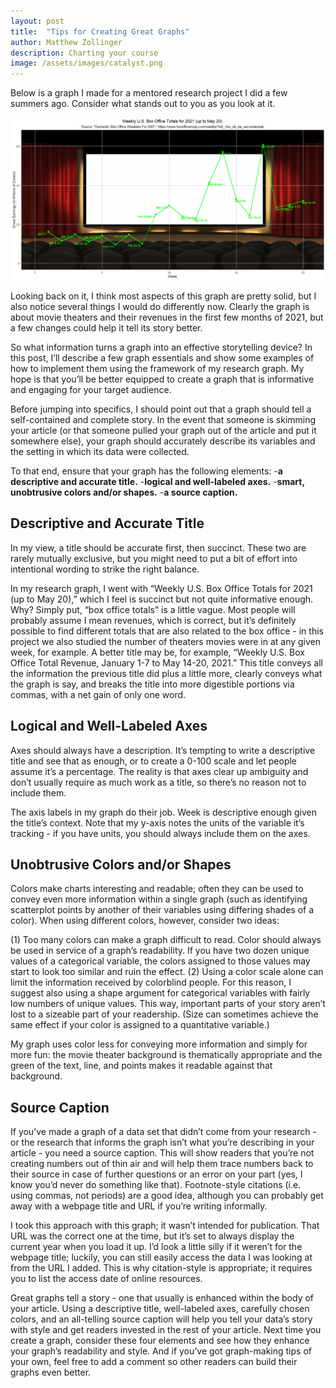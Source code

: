 ```yaml
---
layout: post
title:  "Tips for Creating Great Graphs"
author: Matthew Zollinger
description: Charting your course
image: /assets/images/catalyst.png
---
```


Below is a graph I made for a mentored research project I did a few summers ago. Consider what stands out to you as you look at it.

<img src = "https://github.com/MatthewZollinger/my386blog/raw/main/assets/images/datavis.png" alt = "A graph I made for a research project. It regards gross U.S. box office earnings for the weeks from January 1 to May 20, 2021." style = "width:1200px;"/>

Looking back on it, I think most aspects of this graph are pretty solid, but I also notice several things I would do differently now. Clearly the graph is about movie theaters and their revenues in the first few months of 2021, but a few changes could help it tell its story better.

So what information turns a graph into an effective storytelling device? In this post, I’ll describe a few graph essentials and show some examples of how to implement them using the framework of my research graph. My hope is that you’ll be better equipped to create a graph that is informative and engaging for your target audience.

Before jumping into specifics, I should point out that a graph should tell a self-contained and complete story. In the event that someone is skimming your article (or that someone pulled your graph out of the article and put it somewhere else), your graph should accurately describe its variables and the setting in which its data were collected.

To that end, ensure that your graph has the following elements:
-**a descriptive and accurate title.**
-**logical and well-labeled axes.**
-**smart, unobtrusive colors and/or shapes.**
-**a source caption.**

## Descriptive and Accurate Title

In my view, a title should be accurate first, then succinct. These two are rarely mutually exclusive, but you might need to put a bit of effort into intentional wording to strike the right balance.

In my research graph, I went with “Weekly U.S. Box Office Totals for 2021 (up to May 20),” which I feel is succinct but not quite informative enough. Why? Simply put, “box office totals” is a little vague. Most people will probably assume I mean revenues, which is correct, but it’s definitely possible to find different totals that are also related to the box office - in this project we also studied the number of theaters movies were in at any given week, for example.
A better title may be, for example, “Weekly U.S. Box Office Total Revenue, January 1-7 to  May 14-20, 2021.” This title conveys all the information the previous title did plus a little more, clearly conveys what the graph is say, and breaks the title into more digestible portions via commas, with a net gain of only one word.

## Logical and Well-Labeled Axes

Axes should always have a description. It’s tempting to write a descriptive title and see that as enough, or to create a 0-100 scale and let people assume it’s a percentage. The reality is that axes clear up ambiguity and don’t usually require as much work as a title, so there’s no reason not to include them.

The axis labels in my graph do their job. Week is descriptive enough given the title’s context. Note that my y-axis notes the units of the variable it’s tracking - if you have units, you should always include them on the axes.

## Unobtrusive Colors and/or Shapes

Colors make charts interesting and readable; often they can be used to convey even more information within a single graph (such as identifying scatterplot points by another of their variables using differing shades of a color). When using different colors, however, consider two ideas:

(1) Too many colors can make a graph difficult to read. Color should always be used in service of a graph’s readability. If you have two dozen unique values of a categorical variable, the colors assigned to those values may start to look too similar and ruin the effect.
(2) Using a color scale alone can limit the information received by colorblind people. For this reason, I suggest also using a shape argument for categorical variables with fairly low numbers of unique values. This way, important parts of your story aren’t lost to a sizeable part of your readership. (Size can sometimes achieve the same effect if your color is assigned to a quantitative variable.)

My graph uses color less for conveying more information and simply for more fun: the movie theater background is thematically appropriate and the green of the text, line, and points makes it readable against that background.

## Source Caption

If you’ve made a graph of a data set that didn’t come from your research - or the research that informs the graph isn’t what you’re describing in your article - you need a source caption. This will show readers that you’re not creating numbers out of thin air and will help them trace numbers back to their source in case of further questions or an error on your part (yes, I know you’d never do something like that). Footnote-style citations (i.e. using commas, not periods) are a good idea, although you can probably get away with a webpage title and URL if you’re writing informally.

I took this approach with this graph; it wasn’t intended for publication. That URL was the correct one at the time, but it’s set to always display the current year when you load it up. I’d look a little silly if it weren’t for the webpage title; luckily, you can still easily access the data I was looking at from the URL I added. This is why citation-style is appropriate; it requires you to list the access date of online resources.

Great graphs tell a story - one that usually is enhanced within the body of your article. Using a descriptive title, well-labeled axes, carefully chosen colors, and an all-telling source caption will help you tell your data’s story with style and get readers invested in the rest of your article. Next time you create a graph, consider these four elements and see how they enhance your graph’s readability and style. And if you’ve got graph-making tips of your own, feel free to add a comment so other readers can build their graphs even better.
